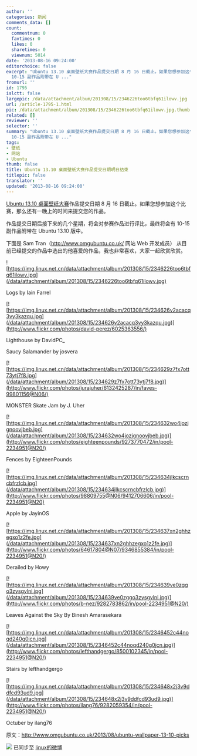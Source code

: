 ```yaml
---
author: ''
categories: 新闻
comments_data: []
count:
  commentnum: 0
  favtimes: 0
  likes: 0
  sharetimes: 0
  viewnum: 5014
date: '2013-08-16 09:24:00'
editorchoice: false
excerpt: "Ubuntu 13.10 桌面壁纸大赛作品提交日期 8 月 16 日截止。如果您想参加这个比赛，那么还有一晚上的时间来提交您的作品。\r\n作品提交日期后接下来的几个星期，将会对参赛作品进行评比，最终将会有
  10-15 副作品附带在 U ..."
fromurl: ''
id: 1795
islctt: false
largepic: /data/attachment/album/201308/15/2346226too6tbfq61ilowv.jpg
url: /article-1795-1.html
pic: /data/attachment/album/201308/15/2346226too6tbfq61ilowv.jpg.thumb.jpg
related: []
reviewer: ''
selector: ''
summary: "Ubuntu 13.10 桌面壁纸大赛作品提交日期 8 月 16 日截止。如果您想参加这个比赛，那么还有一晚上的时间来提交您的作品。\r\n作品提交日期后接下来的几个星期，将会对参赛作品进行评比，最终将会有
  10-15 副作品附带在 U ..."
tags:
- 壁纸
- 网站
- Ubuntu
thumb: false
title: Ubuntu 13.10 桌面壁纸大赛作品提交日期明日结束
titlepic: false
translator: ''
updated: '2013-08-16 09:24:00'
---
```


[Ubuntu 13.10 桌面壁纸大赛](thread/11068/1/1/)作品提交日期 8 月 16 日截止。如果您想参加这个比赛，那么还有一晚上的时间来提交您的作品。


作品提交日期后接下来的几个星期，将会对参赛作品进行评比，最终将会有 10-15 副作品附带在 Ubuntu 13.10 版中。


下面是 Sam Tran（http://www.omgubuntu.co.uk/ 网站 Web 开发成员） 从目前已经提交的作品中选出的他喜爱的作品，我也非常喜欢，大家一起欣赏欣赏。


![https://img.linux.net.cn/data/attachment/album/201308/15/2346226too6tbfq61ilowv.jpg](/data/attachment/album/201308/15/2346226too6tbfq61ilowv.jpg)


Logs by Iain Farrel


[![https://img.linux.net.cn/data/attachment/album/201308/15/234626v2acacq3vy3kazqu.jpg](/data/attachment/album/201308/15/234626v2acacq3vy3kazqu.jpg)](http://www.flickr.com/photos/david-perez/6025363556/)


Lighthouse by DavidPC\_


Saucy Salamander by josvera


[![https://img.linux.net.cn/data/attachment/album/201308/15/234629z7fx7ott73ytj7f8.jpg](/data/attachment/album/201308/15/234629z7fx7ott73ytj7f8.jpg)](http://www.flickr.com/photos/jurajuher/6132425287/in/faves-99801156@N06/)


MONSTER Skate Jam by J. Uher


[![https://img.linux.net.cn/data/attachment/album/201308/15/234632wo4jozjgnoovjbeb.jpg](/data/attachment/album/201308/15/234632wo4jozjgnoovjbeb.jpg)](http://www.flickr.com/photos/eighteenpounds/9273770472/in/pool-2234951@N20/)


Fences by EighteenPounds


[![https://img.linux.net.cn/data/attachment/album/201308/15/234634jlkcscrncbfrzlcb.jpg](/data/attachment/album/201308/15/234634jlkcscrncbfrzlcb.jpg)](http://www.flickr.com/photos/98809755@N06/9412706606/in/pool-2234951@N20)


Apple by JayinOS


[![https://img.linux.net.cn/data/attachment/album/201308/15/234637xn2ghhzegxo1z2fe.jpg](/data/attachment/album/201308/15/234637xn2ghhzegxo1z2fe.jpg)](http://www.flickr.com/photos/64617804@N07/9346855384/in/pool-2234951@N20/)


Derailed by Howy


[![https://img.linux.net.cn/data/attachment/album/201308/15/234639ve0zggo3zysgylni.jpg](/data/attachment/album/201308/15/234639ve0zggo3zysgylni.jpg)](http://www.flickr.com/photos/b-nez/9282783862/in/pool-2234951@N20/)


Leaves Against the Sky By Binesh Amarasekara


[![https://img.linux.net.cn/data/attachment/album/201308/15/2346452c44noqd240g0jcn.jpg](/data/attachment/album/201308/15/2346452c44noqd240g0jcn.jpg)](http://www.flickr.com/photos/lefthandgergo/8500102345/in/pool-2234951@N20/)


Stairs by lefthandgergo


[![https://img.linux.net.cn/data/attachment/album/201308/15/234648x2j3v9ddfcd93ud9.jpg](/data/attachment/album/201308/15/234648x2j3v9ddfcd93ud9.jpg)](http://www.flickr.com/photos/ilang76/9282059354/in/pool-2234951@N20/)


Octuber by ilang76


原文：http://www.omgubuntu.co.uk/2013/08/ubuntu-wallpaper-13-10-picks


![](https://img.linux.net.cn/xwb/images/bgimg/icon_logo.png) 已同步至 [linux的微博](http://weibo.com/1772191555)